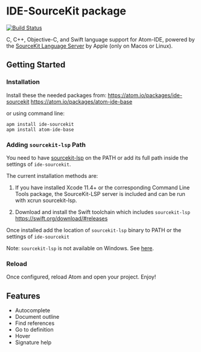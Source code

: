 # IDE-SourceKit package

[![Build Status](https://badgen.net/travis/atom-ide-community/ide-sourcekit/master)](https://travis-ci.org/atom-ide-community/ide-sourcekit)

C, C++, Objective-C, and Swift language support for Atom-IDE, powered by the [SourceKit Language Server](https://github.com/apple/sourcekit-lsp) by Apple (only on Macos or Linux).

## Getting Started

### Installation
Install these the needed packages from:
https://atom.io/packages/ide-sourcekit
https://atom.io/packages/atom-ide-base

or using command line:
```
apm install ide-sourcekit
apm install atom-ide-base
```

### Adding `sourcekit-lsp` Path

You need to have [sourcekit-lsp](https://github.com/apple/sourcekit-lsp) on the PATH or add its full path inside the settings of `ide-sourcekit`.

The current installation methods are:

1) If you have installed Xcode 11.4+ or the corresponding Command Line Tools package, the SourceKit-LSP server is included and can be run with xcrun sourcekit-lsp.

2) Download and install the Swift toolchain which includes `sourcekit-lsp`
   https://swift.org/download/#releases

Once installed add the location of `sourcekit-lsp` binary to PATH or the settings of `ide-sourcekit`

Note: `sourcekit-lsp` is not available on Windows. See [here](https://forums.swift.org/t/sourcekit-lsp-on-windows/40087/4).

### Reload

Once configured, reload Atom and open your project. Enjoy!

## Features

- Autocomplete
- Document outline
- Find references
- Go to definition
- Hover
- Signature help
